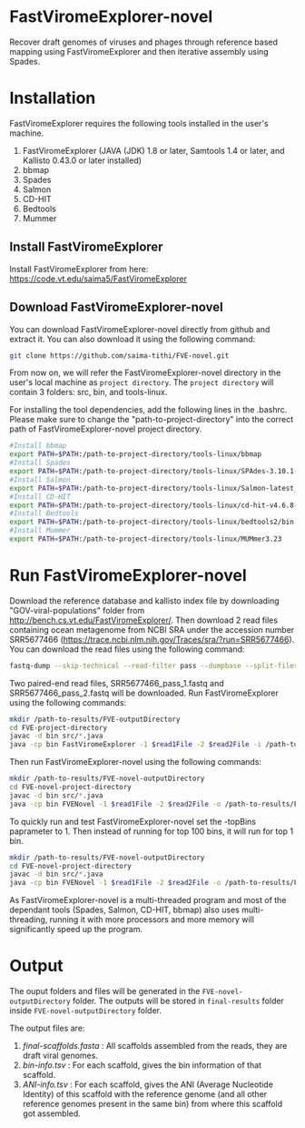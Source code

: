 # FastViromeExplorer-novel
Recover draft genomes of viruses and phages through reference based mapping using FastViromeExplorer and then iterative assembly using Spades.

# Installation
FastViromeExplorer requires the following tools installed in the user's machine.
1. FastViromeExplorer (JAVA (JDK) 1.8 or later, Samtools 1.4 or later, and Kallisto 0.43.0 or later installed)
2. bbmap
3. Spades
4. Salmon
5. CD-HIT
6. Bedtools
7. Mummer

## Install FastViromeExplorer
Install FastViromeExplorer from here: https://code.vt.edu/saima5/FastViromeExplorer
 
## Download FastViromeExplorer-novel
You can download FastViromeExplorer-novel directly from github and extract it. You can also download it using the following command:
```bash
git clone https://github.com/saima-tithi/FVE-novel.git
```
From now on, we will refer the FastViromeExplorer-novel directory in the user's local machine as `project directory`. The `project directory` will contain 3 folders: src, bin, and tools-linux.

For installing the tool dependencies, add the following lines in the .bashrc. Please make sure to change the "path-to-project-directory" into the correct path of FastViromeExplorer-novel project directory.

```bash
#Install bbmap
export PATH=$PATH:/path-to-project-directory/tools-linux/bbmap
#Install Spades
export PATH=$PATH:/path-to-project-directory/tools-linux/SPAdes-3.10.1-Linux/bin
#Install Salmon
export PATH=$PATH:/path-to-project-directory/tools-linux/Salmon-latest_linux_x86_64/bin
#Install CD-HIT
export PATH=$PATH:/path-to-project-directory/tools-linux/cd-hit-v4.6.8-2017-0621
#Install Bedtools
export PATH=$PATH:/path-to-project-directory/tools-linux/bedtools2/bin
#Install Mummer
export PATH=$PATH:/path-to-project-directory/tools-linux/MUMmer3.23
```

# Run FastViromeExplorer-novel
Download the reference database and kallisto index file by downloading "GOV-viral-populations" folder from http://bench.cs.vt.edu/FastViromeExplorer/. Then download 2 read files containing ocean metagenome from NCBI SRA under the accession number SRR5677466 (https://trace.ncbi.nlm.nih.gov/Traces/sra/?run=SRR5677466). You can download the read files using the following command:
```bash
fastq-dump --skip-technical --read-filter pass --dumpbase --split-files --clip SRR5677466
```
Two paired-end read files, SRR5677466_pass_1.fastq and SRR5677466_pass_2.fastq will be downloaded.
Run FastViromeExplorer using the following commands:
```bash
mkdir /path-to-results/FVE-outputDirectory
cd FVE-project-directory
javac -d bin src/*.java
java -cp bin FastViromeExplorer -1 $read1File -2 $read2File -i /path-to-referencedb-folder/GOV-viral-populations/GOV_viral_populations.idx -l /path-to-referencedb-folder/GOV-viral-populations/gov_viral_populations-length.txt -o /path-to-results/FVE-outputDirectory
```

Then run FastViromeExplorer-novel using the following commands:
```bash
mkdir /path-to-results/FVE-novel-outputDirectory
cd FVE-novel-project-directory
javac -d bin src/*.java
java -cp bin FVENovel -1 $read1File -2 $read2File -o /path-to-results/FVE-novel-outputDirectory -fveres /path-to-FVE-res/FVE-outputDirectory -dbType gov -dbDir /path-to-referencedb-folder/GOV-viral-populations
```
To quickly run and test FastViromeExplorer-novel set the -topBins paprameter to 1. Then instead of running for top 100 bins, it will run for top 1 bin.
```bash
mkdir /path-to-results/FVE-novel-outputDirectory
cd FVE-novel-project-directory
javac -d bin src/*.java
java -cp bin FVENovel -1 $read1File -2 $read2File -o /path-to-results/FVE-novel-outputDirectory -fveres /path-to-results/FVE-outputDirectory -dbType gov -dbDir /path-to-referencedb-folder/GOV-viral-populations -topBins 1
```

As FastViromeExplorer-novel is a multi-threaded program and most of the dependant tools (Spades, Salmon, CD-HIT, bbmap) also uses multi-threading, running it with more processors and more memory will significantly speed up the program.

# Output
The ouput folders and files will be generated in the `FVE-novel-outputDirectory` folder. The outputs will be stored in `final-results` folder inside `FVE-novel-outputDirectory` folder.

The output files are:
1. *final-scaffolds.fasta* : All scaffolds assembled from the reads, they are draft viral genomes.
2. *bin-info.tsv* : For each scaffold, gives the bin information of that scaffold.
3. *ANI-info.tsv* : For each scaffold, gives the ANI (Average Nucleotide Identity) of this scaffold with the reference genome (and all other reference genomes present in the same bin) from where this scaffold got assembled.
